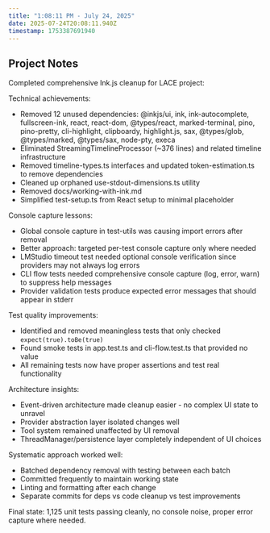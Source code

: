 ```yaml
---
title: "1:08:11 PM - July 24, 2025"
date: 2025-07-24T20:08:11.940Z
timestamp: 1753387691940
---
```


## Project Notes

Completed comprehensive Ink.js cleanup for LACE project:

Technical achievements:
- Removed 12 unused dependencies: @inkjs/ui, ink, ink-autocomplete, fullscreen-ink, react, react-dom, @types/react, marked-terminal, pino, pino-pretty, cli-highlight, clipboardy, highlight.js, sax, @types/glob, @types/marked, @types/sax, node-pty, execa
- Eliminated StreamingTimelineProcessor (~376 lines) and related timeline infrastructure
- Removed timeline-types.ts interfaces and updated token-estimation.ts to remove dependencies
- Cleaned up orphaned use-stdout-dimensions.ts utility
- Removed docs/working-with-ink.md
- Simplified test-setup.ts from React setup to minimal placeholder

Console capture lessons:
- Global console capture in test-utils was causing import errors after removal
- Better approach: targeted per-test console capture only where needed
- LMStudio timeout test needed optional console verification since providers may not always log errors
- CLI flow tests needed comprehensive console capture (log, error, warn) to suppress help messages
- Provider validation tests produce expected error messages that should appear in stderr

Test quality improvements:
- Identified and removed meaningless tests that only checked `expect(true).toBe(true)`
- Found smoke tests in app.test.ts and cli-flow.test.ts that provided no value
- All remaining tests now have proper assertions and test real functionality

Architecture insights:
- Event-driven architecture made cleanup easier - no complex UI state to unravel
- Provider abstraction layer isolated changes well
- Tool system remained unaffected by UI removal
- ThreadManager/persistence layer completely independent of UI choices

Systematic approach worked well:
- Batched dependency removal with testing between each batch
- Committed frequently to maintain working state
- Linting and formatting after each change
- Separate commits for deps vs code cleanup vs test improvements

Final state: 1,125 unit tests passing cleanly, no console noise, proper error capture where needed.
